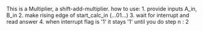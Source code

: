 This is a Multiplier, a shift-add-multiplier.
how to use:
	1. provide inputs A_in, B_in
	2. make rising edge of start_calc_in (...01...)
	3. wait for interrupt and read answer 
	4. when interrupt flag is '1' it stays '1' until you do step n : 2

